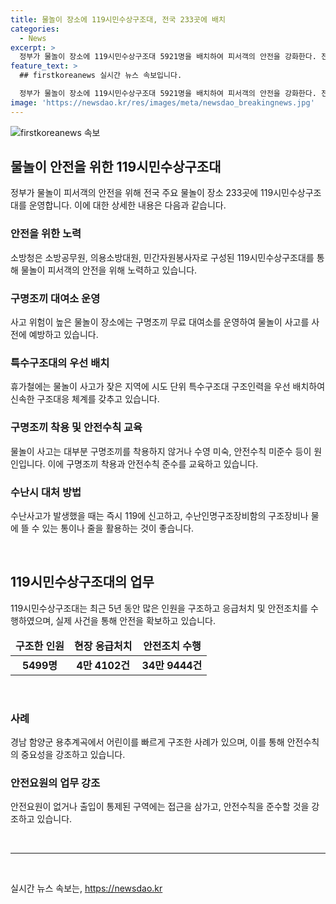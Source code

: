 ```yaml
---
title: 물놀이 장소에 119시민수상구조대, 전국 233곳에 배치
categories:
  - News
excerpt: >
  정부가 물놀이 장소에 119시민수상구조대 5921명을 배치하여 피서객의 안전을 강화한다. 전국 주요 물놀이 장소에 순찰활동, 안전지도, 구명조끼 무료 대여소 등을 운영하고 물놀이 사고를 사전에 예방한다. 피서객이 몰리는 휴가철에는 특수구조대를 우선 배치하여 신속한 대응체계를 구축한다. 작년에는 5499명 구조, 44102건 응급처치, 349444건 안전조치를 수행했으며, 사례로는 어린이를 빠르게 구조한 사례도 있다. 현실적인 안전수칙을 강조하며 119에 신고하고 구명조끼 착용을 권고하고 있다.
feature_text: >
  ## firstkoreanews 실시간 뉴스 속보입니다.

  정부가 물놀이 장소에 119시민수상구조대 5921명을 배치하여 피서객의 안전을 강화한다. 전국 주요 물놀이 장소에 순찰활동, 안전지도, 구명조끼 무료 대여소 등을 운영하고 물놀이 사고를 사전에 예방한다. 피서객이 몰리는 휴가철에는 특수구조대를 우선 배치하여 신속한 대응체계를 구축한다. 작년에는 5499명 구조, 44102건 응급처치, 349444건 안전조치를 수행했으며, 사례로는 어린이를 빠르게 구조한 사례도 있다. 현실적인 안전수칙을 강조하며 119에 신고하고 구명조끼 착용을 권고하고 있다.
image: 'https://newsdao.kr/res/images/meta/newsdao_breakingnews.jpg'
---
```


<p><img src="https://newsdao.kr/res/images/meta/newsdao_breakingnews.jpg" alt="firstkoreanews 속보" /></p>

<h2 data-ke-size="size26">물놀이 안전을 위한 119시민수상구조대</h2>

<p data-ke-size="size16">정부가 물놀이 피서객의 안전을 위해 전국 주요 물놀이 장소 233곳에 119시민수상구조대를 운영합니다. 이에 대한 상세한 내용은 다음과 같습니다.</p>

<h3><b>안전을 위한 노력</b></h3>

<p data-ke-size="size16">소방청은 소방공무원, 의용소방대원, 민간자원봉사자로 구성된 119시민수상구조대를 통해 물놀이 피서객의 안전을 위해 노력하고 있습니다.</p>

<h3><b>구명조끼 대여소 운영</b></h3>

<p data-ke-size="size16">사고 위험이 높은 물놀이 장소에는 구명조끼 무료 대여소를 운영하여 물놀이 사고를 사전에 예방하고 있습니다.</p>

<h3><b>특수구조대의 우선 배치</b></h3>

<p data-ke-size="size16">휴가철에는 물놀이 사고가 잦은 지역에 시도 단위 특수구조대 구조인력을 우선 배치하여 신속한 구조대응 체계를 갖추고 있습니다.</p>

<h3><b>구명조끼 착용 및 안전수칙 교육</b></h3>

<p data-ke-size="size16">물놀이 사고는 대부분 구명조끼를 착용하지 않거나 수영 미숙, 안전수칙 미준수 등이 원인입니다. 이에 구명조끼 착용과 안전수칙 준수를 교육하고 있습니다.</p>

<h3><b>수난시 대처 방법</b></h3>

<p data-ke-size="size16">수난사고가 발생했을 때는 즉시 119에 신고하고, 수난인명구조장비함의 구조장비나 물에 뜰 수 있는 통이나 줄을 활용하는 것이 좋습니다.</p>

<p data-ke-size="size16">&nbsp;</p>

<h2 data-ke-size="size26">119시민수상구조대의 업무</h2>

<p data-ke-size="size16">119시민수상구조대는 최근 5년 동안 많은 인원을 구조하고 응급처치 및 안전조치를 수행하였으며, 실제 사건을 통해 안전을 확보하고 있습니다.</p>

<table>
    <thead>
        <tr>
            <td style="text-align: center; height: 17px;"><b>구조한 인원</b></td>
            <td style="text-align: center; height: 17px;"><b>현장 응급처치</b></td>
            <td style="text-align: center; height: 17px;"><b>안전조치 수행</b></td>
        </tr>
    </thead>
    <tbody>
        <tr>
            <td style="text-align: center; height: 17px;"><b>5499명</b></td>
            <td style="text-align: center; height: 17px;"><b>4만 4102건</b></td>
            <td style="text-align: center; height: 17px;"><b>34만 9444건</b></td>
        </tr>
    </tbody>
</table>

<p data-ke-size="size16">&nbsp;</p>

<h3><b>사례</b></h3>

<p data-ke-size="size16">경남 함양군 용추계곡에서 어린이를 빠르게 구조한 사례가 있으며, 이를 통해 안전수칙의 중요성을 강조하고 있습니다.</p>

<h3><b>안전요원의 업무 강조</b></h3>

<p data-ke-size="size16">안전요원이 없거나 출입이 통제된 구역에는 접근을 삼가고, 안전수칙을 준수할 것을 강조하고 있습니다.</p>

<p data-ke-size="size16">&nbsp;</p>

<hr>

<p data-ke-size="size16">&nbsp;</p>
실시간 뉴스 속보는, <a href="https://newsdao.kr" rel="dofollow">https://newsdao.kr</a>


